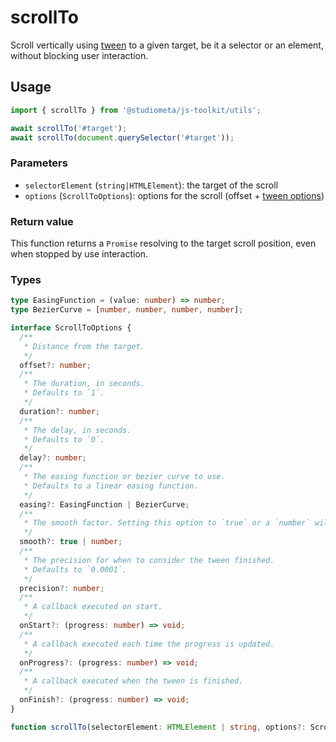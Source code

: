 # scrollTo

Scroll vertically using [tween](./tween.html) to a given target, be it a selector or an element, without blocking user interaction.

## Usage

```js
import { scrollTo } from '@studiometa/js-toolkit/utils';

await scrollTo('#target');
await scrollTo(document.querySelector('#target'));
```

### Parameters

- `selectorElement` (`string|HTMLElement`): the target of the scroll
- `options` (`ScrollToOptions`): options for the scroll (offset + [tween options](./tween.html))

### Return value

This function returns a `Promise` resolving to the target scroll position, even when stopped by use interaction.

### Types

```ts
type EasingFunction = (value: number) => number;
type BezierCurve = [number, number, number, number];

interface ScrollToOptions {
  /**
   * Distance from the target.
   */
  offset?: number;
  /**
   * The duration, in seconds.
   * Defaults to `1`.
   */
  duration?: number;
  /**
   * The delay, in seconds.
   * Defaults to `0`.
   */
  delay?: number;
  /**
   * The easing function or bezier curve to use.
   * Defaults to a linear easing function.
   */
  easing?: EasingFunction | BezierCurve;
  /**
   * The smooth factor. Setting this option to `true` or a `number` will disable the `duration` option.
   */
  smooth?: true | number;
  /**
   * The precision for when to consider the tween finished.
   * Defaults to `0.0001`.
   */
  precision?: number;
  /**
   * A callback executed on start.
   */
  onStart?: (progress: number) => void;
  /**
   * A callback executed each time the progress is updated.
   */
  onProgress?: (progress: number) => void;
  /**
   * A callback executed when the tween is finished.
   */
  onFinish?: (progress: number) => void;
}

function scrollTo(selectorElement: HTMLElement | string, options?: ScrollToOptions): Promise<number>;
```
